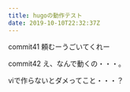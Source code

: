 ```yaml
---
title: hugoの動作テスト
date: 2019-10-10T22:32:37Z
---
```


commit41
頼むーうごいてくれー

commit42
え、なんで動くの・・・。

viで作らないとダメってこと・・・？